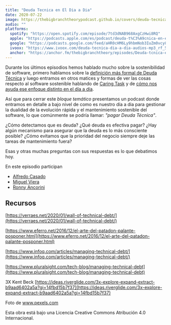 ```yaml
---
title: "Deuda Tecnica en El Dia a Dia"
date: 2020-07-22
image: https://thebigbranchtheorypodcast.github.io/covers/deuda-tecnica-dia-a-dia.jpg
audio: ""
platforms:
  spotify: "https://open.spotify.com/episode/7td3dNAB968AxgCzHwi8RQ"
  apple: "https://podcasts.apple.com/es/podcast/deuda-t%C3%A9cnica-en-el-d%C3%ADa-a-d%C3%ADa/id1511403790?i=1000486200959"
  google: "https://podcasts.google.com/feed/aHR0cHM6Ly9hbmNob3IuZm0vcy81NmUwZjc4L3BvZGNhc3QvcnNz/episode/MDVlOTZjODYtYTExOS00YmE3LTljYTYtNDc1NGI5NjAxNTFl?sa=X&ved=2ahUKEwiAprqPsO3qAhUC_BoKHYclBbMQkfYCegQIARAF"
  ivoox: "https://www.ivoox.com/deuda-tecnica-dia-a-dia-audios-mp3_rf_54388088_1.html"
  anchor: "https://anchor.fm/thebigbranchtheory/episodes/Deuda-tcnica-en-el-da-a-da-eh99nl"
---
```


Durante los últimos episodios hemos hablado mucho sobre la sostenibilidad de software, primero hablamos sobre la [definición más formal de Deuda Técnica](/post/deuda-t%C3%A9cnica/) y luego entramos en otros matices y formas de ver las cosas respecto al software sostenible hablando de [Caring Task](/post/caring-task-deuda-tecnica-manuel-rivero/) y de [cómo nos ayuda ese enfoque distinto en el día a día](/post/caring-task-deuda-tecnica-manuel-rivero-parte-2/). 

Así que para cerrar este _bloque temático_ presentamos un podcast donde entramos en detalle a bajo nivel de como es nuestro día a dia para gestionar la dualidad de la evolución rápida y el mantenimiento sostenible del software, lo que comúnmente se podría llamar: _"pagar Deuda Técnica"_.

¿Cómo detectamos que es deuda? ¿Qué deuda es efectiva pagar? ¿Hay algún mecanismo para asegurar que la deuda es lo más consciente posible? ¿Cómo evitamos que la prioridad del negocio siempre deje las tareas de mantenimiento fuera?

Esas y otras muchas preguntas con sus respuestas es lo que debatimos hoy.

En este episodio participan 

- [Alfredo Casado](https://twitter.com/AlfredoCasado)
- [Miguel Viera](https://twitter.com/mangelviera)
- [Ronny Ancorini](https://twitter.com/trikitrok)

## Recursos

[https://verraes.net/2020/01/wall-of-technical-debt/](https://verraes.net/2020/01/wall-of-technical-debt/)

[https://www.eferro.net/2016/12/el-arte-del-patadon-palante-posponer.html](https://www.eferro.net/2016/12/el-arte-del-patadon-palante-posponer.html)

[https://www.infoq.com/articles/managing-technical-debt/](https://www.infoq.com/articles/managing-technical-debt/)

[https://www.pluralsight.com/tech-blog/managing-technical-debt](https://www.pluralsight.com/tech-blog/managing-technical-debt)

3X Kent Beck [https://ideas.riverglide.com/3x-explore-expand-extract-b9aad6402a5a?gi=14fbd15b7f37](https://ideas.riverglide.com/3x-explore-expand-extract-b9aad6402a5a?gi=14fbd15b7f37)

Foto de www.pexels.com

Esta obra está bajo una Licencia Creative Commons Atribución 4.0 Internacional.

